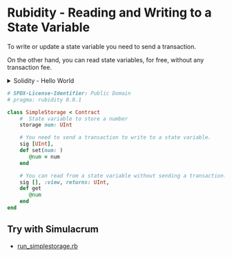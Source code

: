 # Rubidity - Reading and Writing to a State Variable


To write or update a state variable you need to send a transaction.

On the other hand, you can read state variables, for free, without any transaction fee.


<details>
<summary markdown="1">Solidity - Hello World</summary>

``` solidity
// SPDX-License-Identifier: MIT
pragma solidity ^0.8.20;

contract SimpleStorage {
    // State variable to store a number
    uint public num;

    // You need to send a transaction to write to a state variable.
    function set(uint _num) public {
        num = _num;
    }

    // You can read from a state variable without sending a transaction.
    function get() public view returns (uint) {
        return num;
    }
}
```

</details>



``` ruby
# SPDX-License-Identifier: Public Domain
# pragma: rubidity 0.0.1

class SimpleStorage < Contract  
    #  State variable to store a number
    storage num: UInt 

    # You need to send a transaction to write to a state variable.
    sig [UInt],
    def set(num: )
       @num = num
    end

    # You can read from a state variable without sending a transaction.
    sig [], :view, returns: UInt,
    def get
       @num
    end
end
```


## Try with Simulacrum

- [run_simplestorage.rb](run_simplestorage.rb)
